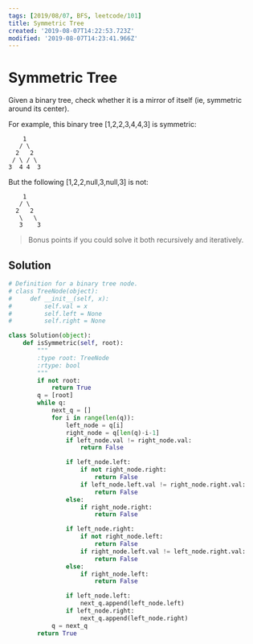 ```yaml
---
tags: [2019/08/07, BFS, leetcode/101]
title: Symmetric Tree
created: '2019-08-07T14:22:53.723Z'
modified: '2019-08-07T14:23:41.966Z'
---
```


# Symmetric Tree

Given a binary tree, check whether it is a mirror of itself (ie, symmetric around its center).

For example, this binary tree [1,2,2,3,4,4,3] is symmetric:

```
    1
   / \
  2   2
 / \ / \
3  4 4  3
```


But the following [1,2,2,null,3,null,3] is not:

```
    1
   / \
  2   2
   \   \
   3    3
```


> Bonus points if you could solve it both recursively and iteratively.

## Solution


```python
# Definition for a binary tree node.
# class TreeNode(object):
#     def __init__(self, x):
#         self.val = x
#         self.left = None
#         self.right = None

class Solution(object):
    def isSymmetric(self, root):
        """
        :type root: TreeNode
        :rtype: bool
        """
        if not root:
            return True
        q = [root]
        while q:
            next_q = []
            for i in range(len(q)):
                left_node = q[i]
                right_node = q[len(q)-i-1]
                if left_node.val != right_node.val:
                    return False

                if left_node.left:
                    if not right_node.right:
                        return False
                    if left_node.left.val != right_node.right.val:
                        return False
                else:
                    if right_node.right:
                        return False

                if left_node.right:
                    if not right_node.left:
                        return False
                    if right_node.left.val != left_node.right.val:
                        return False
                else:
                    if right_node.left:
                        return False

                if left_node.left:
                    next_q.append(left_node.left)
                if left_node.right:
                    next_q.append(left_node.right)
            q = next_q
        return True
```
